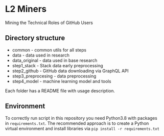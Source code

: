 # L2 Miners

Mining the Technical Roles of GitHub Users 

## Directory structure
- common - common utils for all steps
- data - data used in research
- data_original - data used in base research
- step1_stack - Stack data early preprocessing
- step2_github - GitHub data downloading via GraphQL API
- step3_preprocesing - data preprocessing
- step4_model - machine learning model and tools

Each folder has a README file with usage description.

## Environment
To correctly run script in this repository you need Python3.8 with packages in 
`requirements.txt`. The recommended approach is to create a Python virtual environment 
and install libraries via `pip install -r requirements.txt`